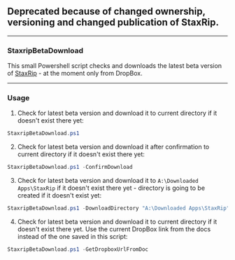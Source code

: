 ## Deprecated because of changed ownership, versioning and changed publication of StaxRip.

-------

### StaxripBetaDownload

This small Powershell script checks and downloads the latest beta version of [StaxRip](https://github.com/staxrip/staxrip) - at the moment only from DropBox.

------

### Usage

1. Check for latest beta version and download it to current directory if it doesn't exist there yet:
```Powershell
StaxripBetaDownload.ps1
```

2. Check for latest beta version and download it after confirmation to current directory if it doesn't exist there yet:
```Powershell
StaxripBetaDownload.ps1 -ConfirmDownload
```

3. Check for latest beta version and download it to `A:\Downloaded Apps\StaxRip` if it doesn't exist there yet - directory is going to be created if it doesn't exist yet:
```Powershell
StaxripBetaDownload.ps1 -DownloadDirectory "A:\Downloaded Apps\StaxRip"
```

4. Check for latest beta version and download it to current directory if it doesn't exist there yet. Use the current DropBox link from the docs instead of the one saved in this script:
```Powershell
StaxripBetaDownload.ps1 -GetDropboxUrlFromDoc
```


